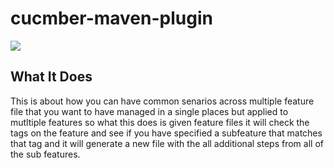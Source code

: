 # cucmber-maven-plugin

<img src="https://media.istockphoto.com/photos/cucumber-slices-on-a-white-background-picture-id91516166?k=6&m=91516166&s=612x612&w=0&h=iYQ206d9RgB7j4uK5agg_thxN8ICp4qXBuVeK3kjQDM=">

## What It Does

This is about how you can have common senarios across multiple feature file that you want to have managed in a single places but applied to mutltiple features
so what this does is given feature files it will check the tags on the feature and see if you have specified a subfeature that matches that tag and it will generate a new file with the all additional steps from all of the sub features.
